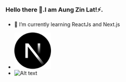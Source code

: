 ### Hello there 👋.I am Aung Zin Lat!⚡.

- 🌱 I’m currently learning ReactJs and Next.js

- <img src="https://github.com/devicons/devicon/blob/master/icons/nextjs/nextjs-original.svg" alt="Alt text" width="100">
- <img src="[https://github.com/devicons/devicon/blob/master/icons/nextjs/nextjs-original.svg](https://github.com/devicons/devicon/blob/master/icons/react/react-original.svg)" alt="Alt text" width="100">


<!--
**aungzinlat/aungzinlat** is a ✨ _special_ ✨ repository because its `README.md` (this file) appears on your GitHub profile.

Here are some ideas to get you started:

- 🔭 I’m currently working on ...
- 🌱 I’m currently learning ...
- 👯 I’m looking to collaborate on ...
- 🤔 I’m looking for help with ...
- 💬 Ask me about ...
- 📫 How to reach me: ...
- 😄 Pronouns: ...
- ⚡ Fun fact: ...
-->
